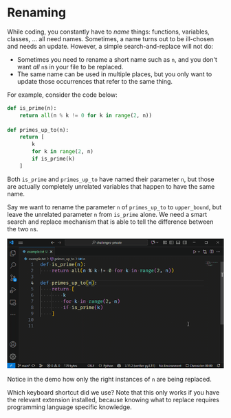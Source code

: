 # Renaming

While coding, you constantly have to *name* things: functions, variables, classes, ... all need names.
Sometimes, a name turns out to be ill-chosen and needs an update.
However, a simple search-and-replace will not do:

* Sometimes you need to rename a short name such as `n`, and you don't want *all* `n`s in your file to be replaced.
* The same name can be used in multiple places, but you only want to update those occurrences that refer to the same thing.

For example, consider the code below:

```python
def is_prime(n):
    return all(n % k != 0 for k in range(2, n))

def primes_up_to(n):
    return [
        k
        for k in range(2, n)
        if is_prime(k)
    ]
```

Both `is_prime` and `primes_up_to` have named their parameter `n`, but those are actually completely unrelated variables that happen to have the same name.

Say we want to rename the parameter `n` of `primes_up_to` to `upper_bound`, but leave the unrelated parameter `n` from `is_prime` alone.
We need a smart search and replace mechanism that is able to tell the difference between the two `n`s.

![Demo](./demo.gif)

Notice in the demo how only the right instances of `n` are being replaced.

Which keyboard shortcut did we use?
Note that this only works if you have the relevant extension installed, because knowing what to replace requires programming language specific knowledge.
